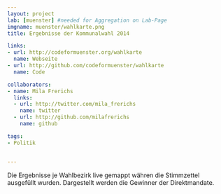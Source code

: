 ```yaml
---
layout: project
lab: [muenster] #needed for Aggregation on Lab-Page
imgname: muenster/wahlkarte.png
title: Ergebnisse der Kommunalwahl 2014

links:
- url: http://codeformuenster.org/wahlkarte
  name: Webseite
- url: http://github.com/codeformuenster/wahlkarte
  name: Code

collaborators:
- name: Mila Frerichs
  links:
  - url: http://twitter.com/mila_frerichs
    name: twitter
  - url: http://github.com/milafrerichs
    name: github

tags:
- Politik


---
```

Die Ergebnisse je Wahlbezirk live gemappt währen die Stimmzettel
ausgefüllt wurden.
Dargestellt werden die Gewinner der Direktmandate.
